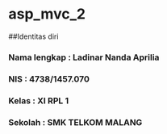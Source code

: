 # asp_mvc_2 

##Identitas diri

### Nama lengkap  : Ladinar Nanda Aprilia
### NIS           : 4738/1457.070
### Kelas         : XI RPL 1
### Sekolah       : SMK TELKOM MALANG

